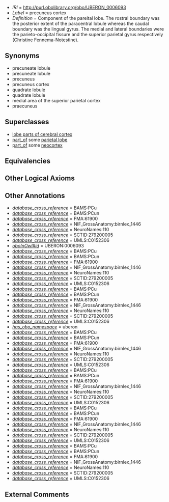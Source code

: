  * *IRI* = http://purl.obolibrary.org/obo/UBERON_0006093
 * *Label* = precuneus cortex
 * *Definition* = Component of the pareital lobe. The rostral boundary was the posterior extent of the paracentral lobule whereas the caudal boundary was the lingual gyrus. The medial and lateral boundaries were the parieto-occipital fissure and the superior parietal gyrus respectively (Christine Fennema-Notestine).

## Synonyms

 * precuneate lobule
 * precuneate lobule
 * precuneus
 * precuneus cortex
 * quadrate lobule
 * quadrate lobule
 * medial area of the superior parietal cortex
 * praecuneus

## Superclasses

 * [lobe parts of cerebral cortex](../../UBERON/22/UBERON_0003022.md)
 * [part_of](../../BFO/50/BFO_0000050.md) some [parietal lobe](../../UBERON/72/UBERON_0001872.md)
 * [part_of](../../BFO/50/BFO_0000050.md) some [neocortex](../../UBERON/50/UBERON_0001950.md)

## Equivalencies


## Other Logical Axioms


## Other Annotations

 * *[database_cross_reference](../../ef/oboInOwl#hasDbXref.md)* = BAMS:PCu
 * *[database_cross_reference](../../ef/oboInOwl#hasDbXref.md)* = BAMS:PCun
 * *[database_cross_reference](../../ef/oboInOwl#hasDbXref.md)* = FMA:61900
 * *[database_cross_reference](../../ef/oboInOwl#hasDbXref.md)* = NIF_GrossAnatomy:birnlex_1446
 * *[database_cross_reference](../../ef/oboInOwl#hasDbXref.md)* = NeuroNames:110
 * *[database_cross_reference](../../ef/oboInOwl#hasDbXref.md)* = SCTID:279200005
 * *[database_cross_reference](../../ef/oboInOwl#hasDbXref.md)* = UMLS:C0152306
 * *[oboInOwl#id](../../id/oboInOwl#id.md)* = UBERON:0006093
 * *[database_cross_reference](../../ef/oboInOwl#hasDbXref.md)* = BAMS:PCu
 * *[database_cross_reference](../../ef/oboInOwl#hasDbXref.md)* = BAMS:PCun
 * *[database_cross_reference](../../ef/oboInOwl#hasDbXref.md)* = FMA:61900
 * *[database_cross_reference](../../ef/oboInOwl#hasDbXref.md)* = NIF_GrossAnatomy:birnlex_1446
 * *[database_cross_reference](../../ef/oboInOwl#hasDbXref.md)* = NeuroNames:110
 * *[database_cross_reference](../../ef/oboInOwl#hasDbXref.md)* = SCTID:279200005
 * *[database_cross_reference](../../ef/oboInOwl#hasDbXref.md)* = UMLS:C0152306
 * *[database_cross_reference](../../ef/oboInOwl#hasDbXref.md)* = BAMS:PCu
 * *[database_cross_reference](../../ef/oboInOwl#hasDbXref.md)* = BAMS:PCun
 * *[database_cross_reference](../../ef/oboInOwl#hasDbXref.md)* = FMA:61900
 * *[database_cross_reference](../../ef/oboInOwl#hasDbXref.md)* = NIF_GrossAnatomy:birnlex_1446
 * *[database_cross_reference](../../ef/oboInOwl#hasDbXref.md)* = NeuroNames:110
 * *[database_cross_reference](../../ef/oboInOwl#hasDbXref.md)* = SCTID:279200005
 * *[database_cross_reference](../../ef/oboInOwl#hasDbXref.md)* = UMLS:C0152306
 * *[has_obo_namespace](../../ce/oboInOwl#hasOBONamespace.md)* = uberon
 * *[database_cross_reference](../../ef/oboInOwl#hasDbXref.md)* = BAMS:PCu
 * *[database_cross_reference](../../ef/oboInOwl#hasDbXref.md)* = BAMS:PCun
 * *[database_cross_reference](../../ef/oboInOwl#hasDbXref.md)* = FMA:61900
 * *[database_cross_reference](../../ef/oboInOwl#hasDbXref.md)* = NIF_GrossAnatomy:birnlex_1446
 * *[database_cross_reference](../../ef/oboInOwl#hasDbXref.md)* = NeuroNames:110
 * *[database_cross_reference](../../ef/oboInOwl#hasDbXref.md)* = SCTID:279200005
 * *[database_cross_reference](../../ef/oboInOwl#hasDbXref.md)* = UMLS:C0152306
 * *[database_cross_reference](../../ef/oboInOwl#hasDbXref.md)* = BAMS:PCu
 * *[database_cross_reference](../../ef/oboInOwl#hasDbXref.md)* = BAMS:PCun
 * *[database_cross_reference](../../ef/oboInOwl#hasDbXref.md)* = FMA:61900
 * *[database_cross_reference](../../ef/oboInOwl#hasDbXref.md)* = NIF_GrossAnatomy:birnlex_1446
 * *[database_cross_reference](../../ef/oboInOwl#hasDbXref.md)* = NeuroNames:110
 * *[database_cross_reference](../../ef/oboInOwl#hasDbXref.md)* = SCTID:279200005
 * *[database_cross_reference](../../ef/oboInOwl#hasDbXref.md)* = UMLS:C0152306
 * *[database_cross_reference](../../ef/oboInOwl#hasDbXref.md)* = BAMS:PCu
 * *[database_cross_reference](../../ef/oboInOwl#hasDbXref.md)* = BAMS:PCun
 * *[database_cross_reference](../../ef/oboInOwl#hasDbXref.md)* = FMA:61900
 * *[database_cross_reference](../../ef/oboInOwl#hasDbXref.md)* = NIF_GrossAnatomy:birnlex_1446
 * *[database_cross_reference](../../ef/oboInOwl#hasDbXref.md)* = NeuroNames:110
 * *[database_cross_reference](../../ef/oboInOwl#hasDbXref.md)* = SCTID:279200005
 * *[database_cross_reference](../../ef/oboInOwl#hasDbXref.md)* = UMLS:C0152306
 * *[database_cross_reference](../../ef/oboInOwl#hasDbXref.md)* = BAMS:PCu
 * *[database_cross_reference](../../ef/oboInOwl#hasDbXref.md)* = BAMS:PCun
 * *[database_cross_reference](../../ef/oboInOwl#hasDbXref.md)* = FMA:61900
 * *[database_cross_reference](../../ef/oboInOwl#hasDbXref.md)* = NIF_GrossAnatomy:birnlex_1446
 * *[database_cross_reference](../../ef/oboInOwl#hasDbXref.md)* = NeuroNames:110
 * *[database_cross_reference](../../ef/oboInOwl#hasDbXref.md)* = SCTID:279200005
 * *[database_cross_reference](../../ef/oboInOwl#hasDbXref.md)* = UMLS:C0152306

## External Comments

